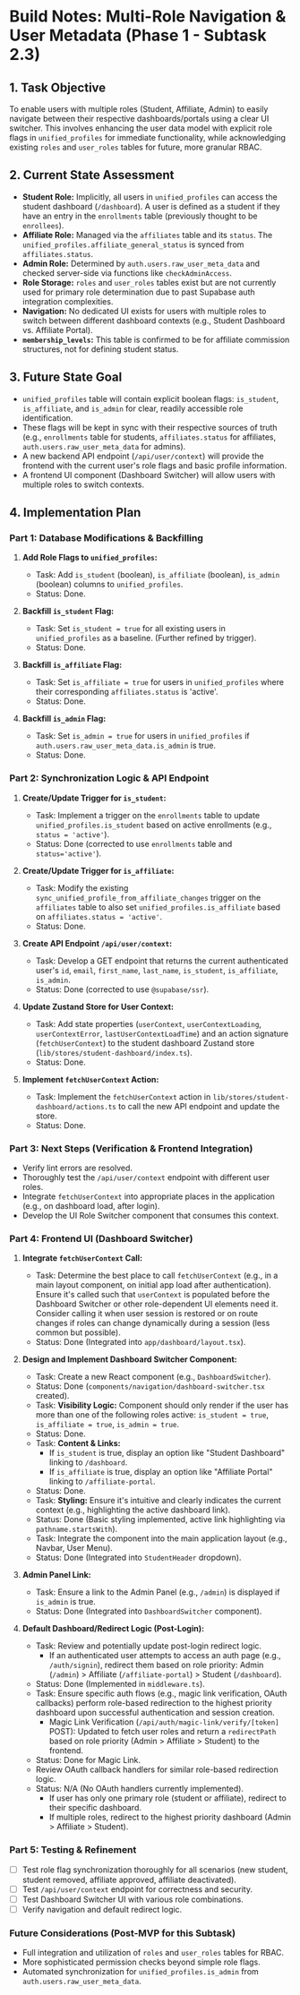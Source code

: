 # Build Notes: Multi-Role Navigation & User Metadata (Phase 1 - Subtask 2.3)

## 1. Task Objective

To enable users with multiple roles (Student, Affiliate, Admin) to easily navigate between their respective dashboards/portals using a clear UI switcher. This involves enhancing the user data model with explicit role flags in `unified_profiles` for immediate functionality, while acknowledging existing `roles` and `user_roles` tables for future, more granular RBAC.

## 2. Current State Assessment

-   **Student Role:** Implicitly, all users in `unified_profiles` can access the student dashboard (`/dashboard`). A user is defined as a student if they have an entry in the `enrollments` table (previously thought to be `enrollees`).
-   **Affiliate Role:** Managed via the `affiliates` table and its `status`. The `unified_profiles.affiliate_general_status` is synced from `affiliates.status`.
-   **Admin Role:** Determined by `auth.users.raw_user_meta_data` and checked server-side via functions like `checkAdminAccess`.
-   **Role Storage:** `roles` and `user_roles` tables exist but are not currently used for primary role determination due to past Supabase auth integration complexities.
-   **Navigation:** No dedicated UI exists for users with multiple roles to switch between different dashboard contexts (e.g., Student Dashboard vs. Affiliate Portal).
-   **`membership_levels`:** This table is confirmed to be for affiliate commission structures, not for defining student status.

## 3. Future State Goal

-   `unified_profiles` table will contain explicit boolean flags: `is_student`, `is_affiliate`, and `is_admin` for clear, readily accessible role identification.
-   These flags will be kept in sync with their respective sources of truth (e.g., `enrollments` table for students, `affiliates.status` for affiliates, `auth.users.raw_user_meta_data` for admins).
-   A new backend API endpoint (`/api/user/context`) will provide the frontend with the current user's role flags and basic profile information.
-   A frontend UI component (Dashboard Switcher) will allow users with multiple roles to switch contexts.

## 4. Implementation Plan

### Part 1: Database Modifications & Backfilling

1.  **Add Role Flags to `unified_profiles`:**
    *   Task: Add `is_student` (boolean), `is_affiliate` (boolean), `is_admin` (boolean) columns to `unified_profiles`.
    *   Status: Done.

2.  **Backfill `is_student` Flag:**
    *   Task: Set `is_student = true` for all existing users in `unified_profiles` as a baseline. (Further refined by trigger).
    *   Status: Done.

3.  **Backfill `is_affiliate` Flag:**
    *   Task: Set `is_affiliate = true` for users in `unified_profiles` where their corresponding `affiliates.status` is 'active'.
    *   Status: Done.

4.  **Backfill `is_admin` Flag:**
    *   Task: Set `is_admin = true` for users in `unified_profiles` if `auth.users.raw_user_meta_data.is_admin` is true.
    *   Status: Done.

### Part 2: Synchronization Logic & API Endpoint

1.  **Create/Update Trigger for `is_student`:**
    *   Task: Implement a trigger on the `enrollments` table to update `unified_profiles.is_student` based on active enrollments (e.g., `status = 'active'`).
    *   Status: Done (corrected to use `enrollments` table and `status='active'`).

2.  **Create/Update Trigger for `is_affiliate`:**
    *   Task: Modify the existing `sync_unified_profile_from_affiliate_changes` trigger on the `affiliates` table to also set `unified_profiles.is_affiliate` based on `affiliates.status = 'active'`.
    *   Status: Done.

3.  **Create API Endpoint `/api/user/context`:**
    *   Task: Develop a GET endpoint that returns the current authenticated user's `id`, `email`, `first_name`, `last_name`, `is_student`, `is_affiliate`, `is_admin`.
    *   Status: Done (corrected to use `@supabase/ssr`).

4.  **Update Zustand Store for User Context:**
    *   Task: Add state properties (`userContext`, `userContextLoading`, `userContextError`, `lastUserContextLoadTime`) and an action signature (`fetchUserContext`) to the student dashboard Zustand store (`lib/stores/student-dashboard/index.ts`).
    *   Status: Done.

5.  **Implement `fetchUserContext` Action:**
    *   Task: Implement the `fetchUserContext` action in `lib/stores/student-dashboard/actions.ts` to call the new API endpoint and update the store.
    *   Status: Done.

### Part 3: Next Steps (Verification & Frontend Integration)

*   Verify lint errors are resolved.
*   Thoroughly test the `/api/user/context` endpoint with different user roles.
*   Integrate `fetchUserContext` into appropriate places in the application (e.g., on dashboard load, after login).
*   Develop the UI Role Switcher component that consumes this context.

### Part 4: Frontend UI (Dashboard Switcher)

1.  **Integrate `fetchUserContext` Call:**
    *   Task: Determine the best place to call `fetchUserContext` (e.g., in a main layout component, on initial app load after authentication). Ensure it's called such that `userContext` is populated before the Dashboard Switcher or other role-dependent UI elements need it. Consider calling it when user session is restored or on route changes if roles can change dynamically during a session (less common but possible).
    *   Status: Done (Integrated into `app/dashboard/layout.tsx`).

2.  **Design and Implement Dashboard Switcher Component:**
    *   Task: Create a new React component (e.g., `DashboardSwitcher`).
    *   Status: Done (`components/navigation/dashboard-switcher.tsx` created).
    *   Task: **Visibility Logic:** Component should only render if the user has more than one of the following roles active: `is_student = true`, `is_affiliate = true`, `is_admin = true`.
    *   Status: Done.
    *   Task: **Content & Links:**
        *   If `is_student` is true, display an option like "Student Dashboard" linking to `/dashboard`.
        *   If `is_affiliate` is true, display an option like "Affiliate Portal" linking to `/affiliate-portal`.
    *   Status: Done.
    *   Task: **Styling:** Ensure it's intuitive and clearly indicates the current context (e.g., highlighting the active dashboard link).
    *   Status: Done (Basic styling implemented, active link highlighting via `pathname.startsWith`).
    *   Task: Integrate the component into the main application layout (e.g., Navbar, User Menu).
    *   Status: Done (Integrated into `StudentHeader` dropdown).

3.  **Admin Panel Link:**
    *   Task: Ensure a link to the Admin Panel (e.g., `/admin`) is displayed if `is_admin` is true.
    *   Status: Done (Integrated into `DashboardSwitcher` component).

4.  **Default Dashboard/Redirect Logic (Post-Login):**
    *   Task: Review and potentially update post-login redirect logic.
        *   If an authenticated user attempts to access an auth page (e.g., `/auth/signin`), redirect them based on role priority: Admin (`/admin`) > Affiliate (`/affiliate-portal`) > Student (`/dashboard`).
    *   Status: Done (Implemented in `middleware.ts`).
    *   Task: Ensure specific auth flows (e.g., magic link verification, OAuth callbacks) perform role-based redirection to the highest priority dashboard upon successful authentication and session creation.
        *   Magic Link Verification (`/api/auth/magic-link/verify/[token]` POST): Updated to fetch user roles and return a `redirectPath` based on role priority (Admin > Affiliate > Student) to the frontend.
    *   Status: Done for Magic Link.
    *   Review OAuth callback handlers for similar role-based redirection logic.
    *   Status: N/A (No OAuth handlers currently implemented).
        *   If user has only one primary role (student or affiliate), redirect to their specific dashboard.
        *   If multiple roles, redirect to the highest priority dashboard (Admin > Affiliate > Student).

### Part 5: Testing & Refinement

*   [ ] Test role flag synchronization thoroughly for all scenarios (new student, student removed, affiliate approved, affiliate deactivated).
*   [ ] Test `/api/user/context` endpoint for correctness and security.
*   [ ] Test Dashboard Switcher UI with various role combinations.
*   [ ] Verify navigation and default redirect logic.

### Future Considerations (Post-MVP for this Subtask)

*   Full integration and utilization of `roles` and `user_roles` tables for RBAC.
*   More sophisticated permission checks beyond simple role flags.
*   Automated synchronization for `unified_profiles.is_admin` from `auth.users.raw_user_meta_data`.

